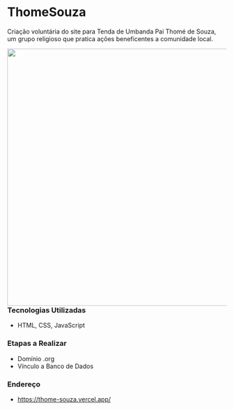 # ThomeSouza

 Criação voluntária do site para Tenda de Umbanda Pai Thomé de Souza, um grupo religioso que pratica ações beneficentes a comunidade local.

 <img align="right" height="590em" src="">

### Tecnologias Utilizadas
- HTML, CSS, JavaScript

### Etapas a Realizar
- Domínio .org
- Vínculo a Banco de Dados

### Endereço
- https://thome-souza.vercel.app/

